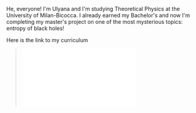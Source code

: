 He, everyone! I'm Ulyana and I'm studying Theoretical Physics at the University of Milan-Bicocca. I already earned my Bachelor's and now I'm completing my master's project on one of the most mysterious topics: entropy of black holes!

Here is the link to my curriculum
> ![Ulyana's CV](cv.pdf)


